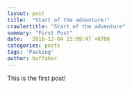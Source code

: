```yaml
---
layout: post
title:  "Start of the adventure!"
crawlertitle: "Start of the adventure"
summary: "First Post"
date:   2016-12-04 23:09:47 +0700
categories: posts
tags: 'Packing'
author: huffaker
---
```

This is the first post!